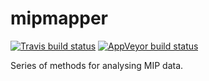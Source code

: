 # mipmapper
[![Travis build status](https://travis-ci.org/mrc-ide/mipmapper.svg?branch=master)](https://travis-ci.org/mrc-ide/mipmapper)
[![AppVeyor build status](https://ci.appveyor.com/api/projects/status/github/mrc-ide/mipmapper?branch=master&svg=true)](https://ci.appveyor.com/project/mrc-ide/mipmapper)

Series of methods for analysing MIP data.
